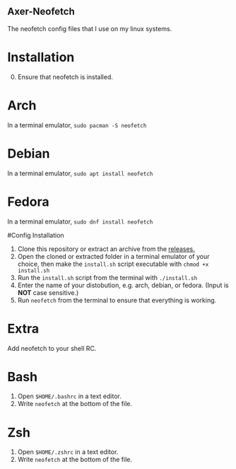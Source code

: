 ## Axer-Neofetch

The neofetch config files that I use on my linux systems.

# Installation
0. Ensure that neofetch is installed.
# Arch
In a terminal emulator, `sudo pacman -S neofetch`
# Debian
In a terminal emulator, `sudo apt install neofetch`
# Fedora
In a terminal emulator, `sudo dnf install neofetch`

#Config Installation
1. Clone this repository or extract an archive from the [releases.](https://github.com/AxerTheAxe/Axer-Neofetch/releases)
2. Open the cloned or extracted folder in a terminal emulator of your choice, then make the `install.sh` script executable with `chmod +x install.sh`
3. Run the `install.sh` script from the terminal with `./install.sh`
4. Enter the name of your distobution, e.g. arch, debian, or fedora. (Input is **NOT** case sensitive.)
5. Run `neofetch` from the terminal to ensure that everything is working.

# Extra

Add neofetch to your shell RC.

# Bash
1. Open `$HOME/.bashrc` in a text editor.
2. Write `neofetch` at the bottom of the file.
# Zsh
1. Open `$HOME/.zshrc` in a text editor.
2. Write `neofetch` at the bottom of the file.
